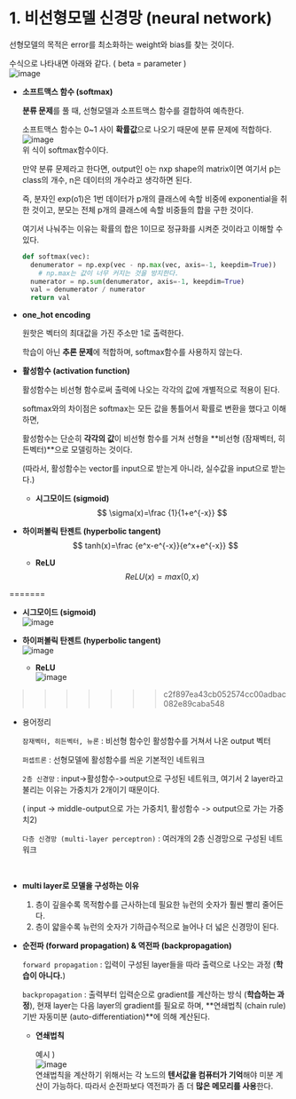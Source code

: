 # 1. 비선형모델 신경망 (neural network)

선형모델의 목적은 error를 최소화하는 weight와 bias를 찾는 것이다. 

수식으로 나타내면 아래와 같다. ( beta = parameter )  
![image](https://user-images.githubusercontent.com/71866756/150138505-14615c40-b1c4-47e2-957e-35698e7d9aba.png)  


- **소프트맥스 함수 (softmax)**

  **분류 문제**를 풀 때, 선형모델과 소프트맥스 함수를 결합하여 예측한다. 

  소프트맥스 함수는 0~1 사이 **확률값**으로 나오기 때문에 분류 문제에 적합하다.   
  ![image](https://user-images.githubusercontent.com/71866756/150138552-6ca53f33-2130-4470-9bac-06a37874c1e8.png)  
  위 식이 softmax함수이다. 

  만약 분류 문제라고 한다면, output인 o는 nxp shape의 matrix이면 여기서 p는 class의 개수, n은 데이터의 개수라고 생각하면 된다. 

  즉, 분자인 exp(o1)은 1번 데이터가 p개의 클래스에 속할 비중에 exponential을 취한 것이고, 분모는 전체 p개의 클래스에 속할 비중들의 합을 구한 것이다. 

  여기서 나눠주는 이유는 확률의 합은 1이므로 정규화를 시켜준 것이라고 이해할 수 있다. 

   

  ```python
  def softmax(vec):
  	denumerator = np.exp(vec - np.max(vec, axis=-1, keepdim=True))
      # np.max는 값이 너무 커지는 것을 방지한다. 
  	numerator = np.sum(denumerator, axis=-1, keepdim=True)
  	val = denumerator / numerator
  	return val
  ```

  

- **one_hot encoding**

  원핫은 벡터의 최대값을 가진 주소만 1로 출력한다. 

  학습이 아닌 **추론 문제**에 적합하며, softmax함수를 사용하지 않는다. 






- **활성함수 (activation function)**

  활성함수는 비선형 함수로써 출력에 나오는 각각의 값에 개별적으로 적용이 된다. 

  softmax와의 차이점은 softmax는 모든 값을 통틀어서 확률로 변환을 했다고 이해하면, 

  활성함수는 단순히 **각각의 값**이 비선형 함수를 거쳐 선형을 **비선형 (잠재벡터, 히든벡터)**으로 모델링하는 것이다. 

  (따라서, 활성함수는 vector를 input으로 받는게 아니라, 실수값을 input으로 받는다.)

  

  - **시그모이드 (sigmoid)**
    $$
    \sigma(x)=\frac {1}{1+e^{-x}}
    $$

- **하이퍼볼릭 탄젠트 (hyperbolic tangent)**
  $$
  tanh(x)=\frac {e^x-e^{-x}}{e^x+e^{-x}}
  $$

  - **ReLU** 
  $$
    ReLU(x)=max(0,x)
  $$

=======
  - **시그모이드 (sigmoid)**  
    ![image](https://user-images.githubusercontent.com/71866756/150138608-aeb89dfe-998a-4e80-a3b4-3e358dfa4692.png)  
    
- **하이퍼볼릭 탄젠트 (hyperbolic tangent)**  
    ![image](https://user-images.githubusercontent.com/71866756/150138669-371fc1af-2981-44f4-bba1-989550f27469.png)  
    
  - **ReLU**   
  ![image](https://user-images.githubusercontent.com/71866756/150138717-bcc675b1-8095-4bea-817b-43d98d99d7ad.png)  
  
>>>>>>> c2f897ea43cb052574cc00adbac082e89caba548
  - 용어정리

    `잠재벡터, 히든벡터, 뉴론` : 비선형 함수인 활성함수를 거쳐서 나온 output 벡터
    
    `퍼셉트론` :  선형모델에 활성함수를 씌운 기본적인 네트워크
    
    `2층 신경망` : input->활성함수->output으로 구성된 네트워크, 여기서 2 layer라고 불리는 이유는 가중치가 2개이기 때문이다. 
    
    ( input -> middle-output으로 가는 가중치1, 활성함수 -> output으로 가는 가중치2)
    
    `다층 신경망 (multi-layer perceptron)` : 여러개의 2층 신경망으로 구성된 네트워크


​    

- **multi layer로 모델을 구성하는 이유**

  1. 층이 깊을수록 목적함수를 근사하는데 필요한 뉴런의 숫자가 훨씬 빨리 줄어든다. 
  2. 층이 얇을수록 뉴런의 숫자가 기하급수적으로 늘어나 더 넓은 신경망이 된다. 

- **순전파 (forward propagation) & 역전파 (backpropagation)**

  `forward propagation` : 입력이 구성된 layer들을 따라 출력으로 나오는 과정 (**학습이 아니다.**)

  `backpropagation` : 출력부터 입력순으로 gradient를 계산하는 방식 (**학습하는 과정**), 현재 layer는 다음 layer의 gradient를 필요로 하며, **연쇄법칙 (chain rule) 기반 자동미분 (auto-differentiation)**에 의해 계산된다. 

  - **연쇄법칙**

    예시 )  
    ![image](https://user-images.githubusercontent.com/71866756/150138771-19019505-a00a-4a38-868c-dad1a8118c3a.png)  
    연쇄법칙을 계산하기 위해서는 각 노드의 **텐서값을 컴퓨터가 기억**해야 미분 계산이 가능하다. 따라서 순전파보다 역전파가 좀 더 **많은 메모리를 사용**한다. 

  
